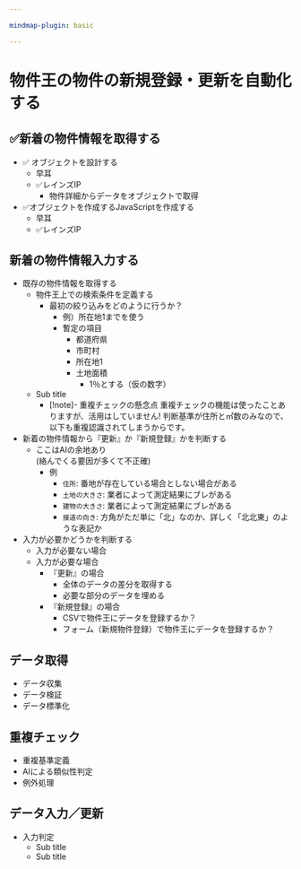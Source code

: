 ```yaml
---

mindmap-plugin: basic

---
```


# 物件王の物件の新規登録・更新を自動化する

## ✅新着の物件情報を取得する
- ✅ オブジェクトを設計する
	- 早耳
	- ✅レインズIP
		- 物件詳細からデータをオブジェクトで取得
- ✅オブジェクトを作成するJavaScriptを作成する
	- 早耳
	- ✅レインズIP

## 新着の物件情報入力する
- 既存の物件情報を取得する
	- 物件王上での検索条件を定義する
		- 最初の絞り込みをどのように行うか？
			- 例）所在地1までを使う
			- 暫定の項目
				- 都道府県
				- 市町村
				- 所在地1
				- 土地面積
					- 1％とする（仮の数字）
	- Sub title
		- [!note]- 重複チェックの懸念点
		重複チェックの機能は使ったことありますが、活用はしていません!
		判断基準が住所と㎡数のみなので、以下も重複認識されてしまうからです。
- 新着の物件情報から『更新』か『新規登録』かを判断する
	- ここはAIの余地あり<br>(絡んでくる要因が多くて不正確)
		- 例
			- `住所`: 番地が存在している場合としない場合がある
			- `土地の大きさ`: 業者によって測定結果にブレがある
			- `建物の大きさ`: 業者によって測定結果にブレがある
			- `接道の向き`: 方角がただ単に「北」なのか、詳しく「北北東」のような表記か
- 入力が必要かどうかを判断する
	- 入力が必要ない場合
	- 入力が必要な場合
		- 『更新』の場合
			- 全体のデータの差分を取得する
			- 必要な部分のデータを埋める
		- 『新規登録』の場合
			- CSVで物件王にデータを登録するか？
			- フォーム（新規物件登録）で物件王にデータを登録するか？

## データ取得
- データ収集
- データ検証
- データ標準化

## 重複チェック
- 重複基準定義
- AIによる類似性判定
- 例外処理

## データ入力／更新
- 入力判定
	- Sub title
	- Sub title